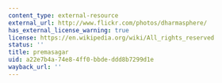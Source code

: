 ```yaml
---
content_type: external-resource
external_url: http://www.flickr.com/photos/dharmasphere/
has_external_license_warning: true
license: https://en.wikipedia.org/wiki/All_rights_reserved
status: ''
title: premasagar
uid: a22e7b4a-74e8-4ff0-bbde-ddd8b7299d1e
wayback_url: ''
---
```

